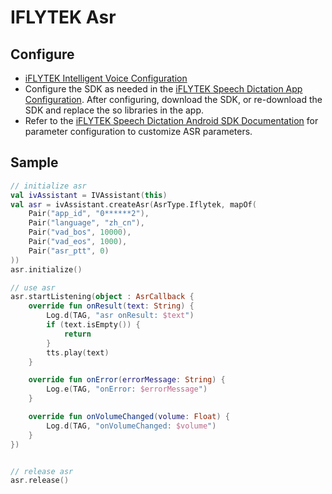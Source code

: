 # IFLYTEK Asr

## Configure

-  [iFLYTEK Intelligent Voice Configuration](IflytekConfig.md)
-  Configure the SDK as needed in the [iFLYTEK Speech Dictation App Configuration](https://console.xfyun.cn/services/iat). After configuring, download the SDK, or re-download the SDK and replace the so libraries in the app.
-  Refer to the [iFLYTEK Speech Dictation Android SDK Documentation](https://www.xfyun.cn/doc/asr/voicedictation/Android-SDK.html) for parameter configuration to customize ASR parameters.

## Sample

```kotlin
// initialize asr
val ivAssistant = IVAssistant(this)
val asr = ivAssistant.createAsr(AsrType.Iflytek, mapOf(
    Pair("app_id", "0******2"),
    Pair("language", "zh_cn"),
    Pair("vad_bos", 10000),
    Pair("vad_eos", 1000),
    Pair("asr_ptt", 0) 
))
asr.initialize()

// use asr
asr.startListening(object : AsrCallback {
    override fun onResult(text: String) {
        Log.d(TAG, "asr onResult: $text")
        if (text.isEmpty()) {
            return
        }
        tts.play(text)
    }

    override fun onError(errorMessage: String) {
        Log.e(TAG, "onError: $errorMessage")
    }

    override fun onVolumeChanged(volume: Float) {
        Log.d(TAG, "onVolumeChanged: $volume")
    }
})


// release asr
asr.release()
```